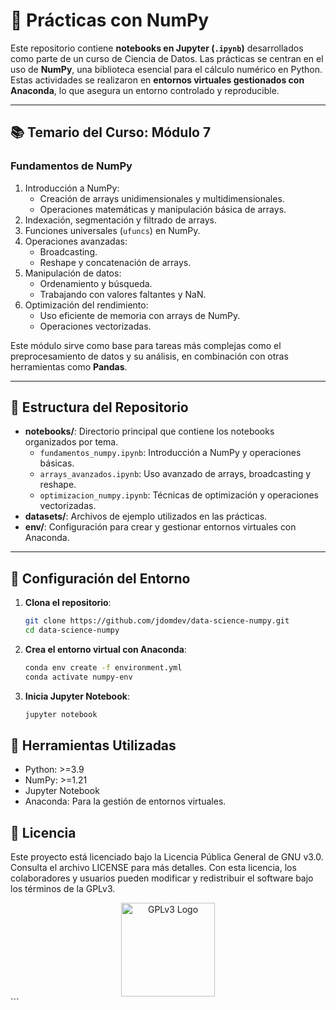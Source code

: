 # 🧮 Prácticas con NumPy

Este repositorio contiene **notebooks en Jupyter (`.ipynb`)** desarrollados como parte de un curso de Ciencia de Datos. Las prácticas se centran en el uso de **NumPy**, una biblioteca esencial para el cálculo numérico en Python. Estas actividades se realizaron en **entornos virtuales gestionados con Anaconda**, lo que asegura un entorno controlado y reproducible.

---

## 📚 Temario del Curso: Módulo 7

### **Fundamentos de NumPy**
1. Introducción a NumPy:
   - Creación de arrays unidimensionales y multidimensionales.
   - Operaciones matemáticas y manipulación básica de arrays.
2. Indexación, segmentación y filtrado de arrays.
3. Funciones universales (`ufuncs`) en NumPy.
4. Operaciones avanzadas:
   - Broadcasting.
   - Reshape y concatenación de arrays.
5. Manipulación de datos:
   - Ordenamiento y búsqueda.
   - Trabajando con valores faltantes y NaN.
6. Optimización del rendimiento:
   - Uso eficiente de memoria con arrays de NumPy.
   - Operaciones vectorizadas.

Este módulo sirve como base para tareas más complejas como el preprocesamiento de datos y su análisis, en combinación con otras herramientas como **Pandas**.

---

## 📂 Estructura del Repositorio

- **notebooks/**: Directorio principal que contiene los notebooks organizados por tema.
  - `fundamentos_numpy.ipynb`: Introducción a NumPy y operaciones básicas.
  - `arrays_avanzados.ipynb`: Uso avanzado de arrays, broadcasting y reshape.
  - `optimizacion_numpy.ipynb`: Técnicas de optimización y operaciones vectorizadas.
- **datasets/**: Archivos de ejemplo utilizados en las prácticas.
- **env/**: Configuración para crear y gestionar entornos virtuales con Anaconda.

---

## 🚀 Configuración del Entorno

1. **Clona el repositorio**:
   ```bash
   git clone https://github.com/jdomdev/data-science-numpy.git
   cd data-science-numpy
   ```
   
2. **Crea el entorno virtual con Anaconda**:
    ```bash
    conda env create -f environment.yml
    conda activate numpy-env
    ```

3. **Inicia Jupyter Notebook**:
    ```bash
    jupyter notebook
    ```

## 🔧 Herramientas Utilizadas
- Python: >=3.9
- NumPy: >=1.21
- Jupyter Notebook
- Anaconda: Para la gestión de entornos virtuales.

##  📜 Licencia
Este proyecto está licenciado bajo la Licencia Pública General de GNU v3.0.
Consulta el archivo LICENSE para más detalles.
Con esta licencia, los colaboradores y usuarios pueden modificar y redistribuir el software bajo los términos de la GPLv3.

<div align="center"> <img src="https://www.gnu.org/graphics/gplv3-127x51.png" alt="GPLv3 Logo" width="150"> </div> ```

